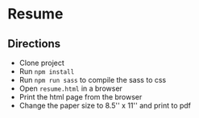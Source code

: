 # Resume

## Directions

* Clone project
* Run `npm install`
* Run `npm run sass` to compile the sass to css
* Open `resume.html` in a browser
* Print the html page from the browser
* Change the paper size to 8.5'' x 11'' and print to pdf
